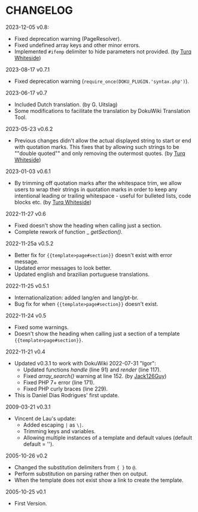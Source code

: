 # CHANGELOG

2023-12-05 v0.8:
* Fixed deprecation warning (PageResolver).
* Fixed undefined array keys and other minor errors.
* Implemented `#ifemp` delimiter to hide parameters not provided. (by [Turq Whiteside](https://github.com/TurqW))

2023-08-17 v0.7.1
* Fixed deprecation warning (`require_once(DOKU_PLUGIN.'syntax.php')`).

2023-06-17 v0.7
* Included Dutch translation. (by G. Uitslag)
* Some modifications to facilitate the translation by DokuWiki Translation Tool.

2023-05-23 v0.6.2
* Previous changes didn't allow the actual displayed string to start or end with quotation marks. This fixes that by allowing such strings to be ""double quoted"" and only removing the outermost quotes. (by [Turq Whiteside](https://github.com/TurqW))

2023-01-03 v0.6.1
* By trimming off quotation marks after the whitespace trim, we allow users to wrap their strings in quotation marks in order to keep any intentional leading or trailing whitespace - useful for bulleted lists, code blocks etc. (by [Turq Whiteside](https://github.com/TurqW))

2022-11-27 v0.6
* Fixed doesn't show the heading when calling just a section.
* Complete rework of function _ _getSection()_.

2022-11-25a v0.5.2
* Better fix for `{{template>page#section}}` doesn't exist with error message.
* Updated error messages to look better.
* Updated english and brazilian portuguese translations.

2022-11-25 v0.5.1
* Internationalization: added lang/en and lang/pt-br.
* Bug fix for when `{{template>page#section}}` doesn't exist.

2022-11-24 v0.5
* Fixed some warnings.
* Doesn't show the heading when calling just a section of a template `{{template>page#section}}`.

2022-11-21 v0.4
* Updated v0.3.1 to work with DokuWiki 2022-07-31 "Igor":
  * Updated functions _handle_ (line 91) and _render_ (line 117).
  * Fixed _array_search()_ warning at line 152. (by [Jack126Guy](https://github.com/jack126guy))
  * Fixed PHP 7+ error (line 171).
  * Fixed PHP curly braces (line 229).
* This is Daniel Dias Rodrigues' first update.

2009-03-21 v0.3.1
* Vincent de Lau's update:
  * Added escaping `|` as `\|`.
  * Trimming keys and variables.
  * Allowing multiple instances of a template and default values (default default = '').

2005-10-26 v0.2
* Changed the substitution delimiters from `{ }` to `@`.
* Perform substitution on parsing rather then on output.
* When the template does not exist show a link to create the template.

2005-10-25 v0.1
* First Version.
